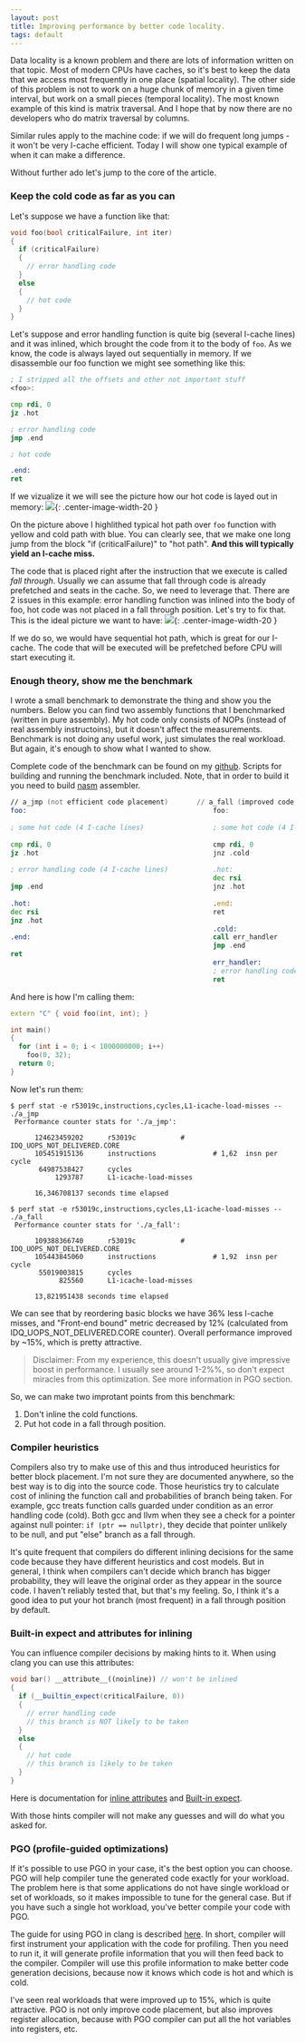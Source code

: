```yaml
---
layout: post
title: Improving performance by better code locality.
tags: default
---
```


Data locality is a known problem and there are lots of information written on that topic. Most of modern CPUs have caches, so it's best to keep the data that we access most frequently in one place (spatial locality). The other side of this problem is not to work on a huge chunk of memory in a given time interval, but work on a small pieces (temporal locality). The most known example of this kind is matrix traversal. And I hope that by now there are no developers who do matrix traversal by columns. 

Similar rules apply to the machine code: if we will do frequent long jumps - it won't be very I-cache efficient. Today I will show one typical example of when it can make a difference.

Without further ado let's jump to the core of the article.

### Keep the cold code as far as you can

Let's suppose we have a function like that:

```cpp
void foo(bool criticalFailure, int iter)
{
  if (criticalFailure)
  {
    // error handling code
  }
  else
  {
    // hot code
  }
}
```

Let's suppose and error handling function is quite big (several I-cache lines) and it was inlined, which brought the code from it to the body of `foo`. As we know, the code is always layed out sequentially in memory. If we disassemble our foo function we might see something like this:

```asm
; I stripped all the offsets and other not important stuff
<foo>:

cmp rdi, 0
jz .hot

; error handling code
jmp .end

; hot code

.end:
ret
```

If we vizualize it we will see the picture how our hot code is layed out in memory:
![](/img/posts/BlockOrdering/Jumps.png){: .center-image-width-20 }

On the picture above I highlithed typical hot path over `foo` function with yellow and cold path with blue. You can clearly see, that we make one long jump from the block "if (criticalFailure)" to "hot path". **And this will typically yield an I-cache miss.**

The code that is placed right after the instruction that we execute is called *fall through*. Usually we can assume that fall through code is already prefetched and seats in the cache. So, we need to leverage that. There are 2 issues in this example: error handling function was inlined into the body of foo, hot code was not placed in a fall through position. Let's try to fix that. This is the ideal picture we want to have:
![](/img/posts/BlockOrdering/Fall_through.png){: .center-image-width-20 }

If we do so, we would have sequential hot path, which is great for our I-cache. The code that will be executed will be prefetched before CPU will start executing it.

### Enough theory, show me the benchmark

I wrote a small benchmark to demonstrate the thing and show you the numbers. Below you can find two assembly functions that I benchmarked (written in pure assembly). My hot code only consists of NOPs (instead of real assembly instructoins), but it doesn't affect the measurements. Benchmark is not doing any useful work, just simulates the real workload. But again, it's enough to show what I wanted to show.

Complete code of the benchmark can be found on my [github](https://github.com/dendibakh/dendibakh.github.io/tree/master/_posts/code/BlockOrdering). Scripts for building and running the benchmark included. Note, that in order to build it you need to build [nasm](https://github.com/letolabs/nasm) assembler.

```asm
// a_jmp (not efficient code placement)		  // a_fall (improved code placement)
foo:                                              foo:
                                                  
; some hot code (4 I-cache lines)                 ; some hot code (4 I-cache lines)
                                                  
cmp rdi, 0                                        cmp rdi, 0
jz .hot                                           jnz .cold
                                                  
; error handling code (4 I-cache lines)           .hot:
                                                  dec rsi
jmp .end                                          jnz .hot
                                                  
.hot:                                             .end:
dec rsi                                           ret
jnz .hot                                          
                                                  .cold:
.end:                                             call err_handler
                                                  jmp .end
ret                                               
                                                  err_handler:
                                                  ; error handling code (4 I-cache lines)
                                                  ret
```

And here is how I'm calling them:
```cpp
extern "C" { void foo(int, int); }

int main()
{
  for (int i = 0; i < 1000000000; i++)
    foo(0, 32);
  return 0;
}
```
Now let's run them:
```
$ perf stat -e r53019c,instructions,cycles,L1-icache-load-misses -- ./a_jmp
 Performance counter stats for './a_jmp':

      124623459202      r53019c			  # IDQ_UOPS_NOT_DELIVERED.CORE
      105451915136      instructions              # 1,62  insn per cycle
       64987538427      cycles
           1293787      L1-icache-load-misses                                       

      16,346708137 seconds time elapsed
```

```
$ perf stat -e r53019c,instructions,cycles,L1-icache-load-misses -- ./a_fall
 Performance counter stats for './a_fall':

      109388366740      r53019c			  # IDQ_UOPS_NOT_DELIVERED.CORE
      105443845060      instructions              # 1,92  insn per cycle
       55019003815      cycles
            825560      L1-icache-load-misses                                       

      13,821951438 seconds time elapsed
```

We can see that by reordering basic blocks we have 36% less I-cache misses, and "Front-end bound" metric decreased by 12% (calculated from IDQ_UOPS_NOT_DELIVERED.CORE counter). Overall performance improved by ~15%, which is pretty attractive.

> Disclaimer: From my experience, this doesn't usually give impressive boost in performance. I usually see around 1-2%%, so don't expect miracles from this optimization. See more information in PGO section.

So, we can make two improtant points from this benchmark:
1. Don't inline the cold functions.
2. Put hot code in a fall through position.

### Compiler heuristics

Compilers also try to make use of this and thus introduced heuristics for better block placement. I'm not sure they are documented anywhere, so the best way is to dig into the source code. Those heuristics try to calculate cost of inlining the function call and probabilities of branch being taken. For example, gcc treats function calls guarded under condition as an error handling code (cold). Both gcc and llvm when they see a check for a pointer against null pointer: `if (ptr == nullptr)`, they decide that pointer unlikely to be null, and put "else" branch as a fall through.

It's quite frequent that compilers do different inlining decisions for the same code because they have different heuristics and cost models. But in general, I think when compilers can't decide which branch has bigger probability, they will leave the original order as they appear in the source code. I haven't reliably tested that, but that's my feeling. So, I think it's a good idea to put your hot branch (most frequent) in a fall through position by default.

### Built-in expect and attributes for inlining

You can influence compiler decisions by making hints to it. When using clang you can use this attributes:

```cpp
void bar() __attribute__((noinline)) // won't be inlined
{
  if (__builtin_expect(criticalFailure, 0))
  {
    // error handling code
    // this branch is NOT likely to be taken
  }
  else
  {
    // hot code
    // this branch is likely to be taken
  }
}
```
Here is documentation for [inline attributes](https://clang.llvm.org/docs/AttributeReference.html) and [Built-in expect](https://llvm.org/docs/BranchWeightMetadata.html#builtin-expect).

With those hints compiler will not make any guesses and will do what you asked for.

### PGO (profile-guided optimizations)

If it's possible to use PGO in your case, it's the best option you can choose. PGO will help compiler tune the generated code exactly for your workload. The problem here is that some applications do not have single workload or set of workloads, so it makes impossible to tune for the general case. But if you have such a single hot workload, you've better compile your code with PGO.

The guide for using PGO in clang is described [here](https://clang.llvm.org/docs/UsersManual.html#profiling-with-instrumentation). In short, compiler will first instrument your application with the code for profiling. Then you need to run it, it will generate profile information that you will then feed back to the compiler. Compiler will use this profile information to make better code generation decisions, because now it knows which code is hot and which is cold.

I've seen real workloads that were improved up to 15%, which is quite attractive. PGO is not only improve code placement, but also improves register allocation, because with PGO compiler can put all the hot variables into registers, etc.
